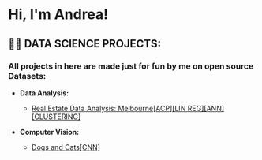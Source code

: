 <h1>Hi, I'm Andrea! </h1>

<h2>👨‍💻 DATA SCIENCE PROJECTS:</h2>

<h3>All projects in here are made just for fun by me on open source Datasets:</h3>

- <b>Data Analysis:</b>
  - [Real Estate Data Analysis: Melbourne[ACP][LIN REG][ANN][CLUSTERING]](https://github.com/ANDREAaNAPPI/Real-Estate-Analytics-Melbourne)


- <b>Computer Vision:</b>
  - [Dogs and Cats[CNN]](https://github.com/ANDREAaNAPPI/-CNN-Dogs-and-Cats)
